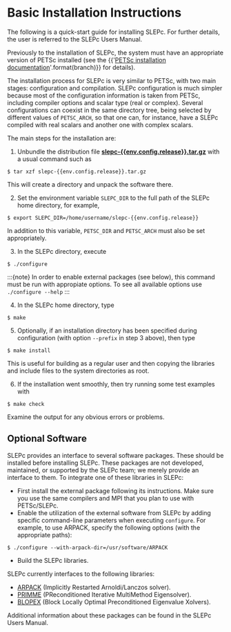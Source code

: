 # Basic Installation Instructions

The following is a quick-start guide for installing SLEPc. For further details, the user is referred to the SLEPc Users Manual.

Previously to the installation of SLEPc, the system must have an appropriate version of PETSc installed (see the {{'[PETSc installation documentation](https://petsc.org/{}/install/)'.format(branch)}} for details).

The installation process for SLEPc is very similar to PETSc, with two main stages: configuration and compilation. SLEPc configuration is much simpler because most of the configuration information is taken from PETSc, including compiler options and scalar type (real or complex). Several configurations can coexist in the same directory tree, being selected by different values of `PETSC_ARCH`, so that one can, for instance, have a SLEPc compiled with real scalars and another one with complex scalars.

The main steps for the installation are:

  1. Unbundle the distribution file **[slepc-{{env.config.release}}.tar.gz](https://slepc.upv.es/download/distrib/slepc-{{env.config.release}}.tar.gz)** with a usual command such as

```{parsed-literal}
$ tar xzf slepc-{{env.config.release}}.tar.gz
```

This will create a directory and unpack the software there.

  2. Set the environment variable `SLEPC_DIR` to the full path of the SLEPc home directory, for example,

```{parsed-literal}
$ export SLEPC_DIR=/home/username/slepc-{{env.config.release}}
```

In addition to this variable, `PETSC_DIR` and `PETSC_ARCH` must also be set appropriately.

  3. In the SLEPc directory, execute

```{code} console
$ ./configure
```

:::{note}
In order to enable external packages (see below), this command must be run with appropiate options. To see all available options use `./configure --help`
:::

  4. In the SLEPc home directory, type

```{code} console
$ make
```

  5. Optionally, if an installation directory has been specified during configuration (with option `--prefix` in step 3 above), then type

```{code} console
$ make install
```

This is useful for building as a regular user and then copying the libraries and include files to the system directories as root.

  6. If the installation went smoothly, then try running some test examples with

```{code} console
$ make check
```

Examine the output for any obvious errors or problems.

## Optional Software

SLEPc provides an interface to several software packages. These should be installed before installing SLEPc. These packages are not developed, maintained, or supported by the SLEPc team; we merely provide an interface to them. To integrate one of these libraries in SLEPc:

  * First install the external package following its instructions. Make sure you use the same compilers and MPI that you plan to use with PETSc/SLEPc.
  * Enable the utilization of the external software from SLEPc by adding specific command-line parameters when executing `configure`. For example, to use ARPACK, specify the following options (with the appropriate paths):

```{code} console
$ ./configure --with-arpack-dir=/usr/software/ARPACK
```

  * Build the SLEPc libraries.

SLEPc currently interfaces to the following libraries:

  * [ARPACK](https://github.com/opencollab/arpack-ng) (Implicitly Restarted Arnoldi/Lanczos solver).
  * [PRIMME](http://www.cs.wm.edu/~andreas/software) (PReconditioned Iterative MultiMethod Eigensolver).
  * [BLOPEX](https://github.com/lobpcg/blopex) (Block Locally Optimal Preconditioned Eigenvalue Xolvers).

Additional information about these packages can be found in the SLEPc Users Manual.
